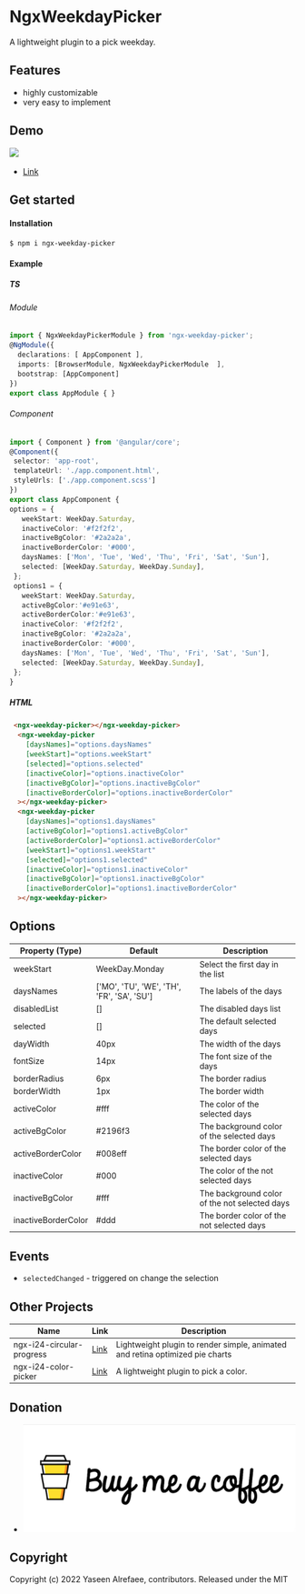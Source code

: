 # NgxWeekdayPicker

 A lightweight plugin to a pick weekday.
 
## Features
* highly customizable
* very easy to implement
## Demo
[![](https://raw.githubusercontent.com/yasref/ngx-i24-weekday-picker-lib/master/demo/imgs/ngx-weekday-picker.png)](https://stackblitz.com/edit/ngx-weekday-picker-demo)
* [Link](https://stackblitz.com/edit/ngx-weekday-picker-demo)
## Get started
#### Installation
```
$ npm i ngx-weekday-picker
```
#### Example
##### TS
###### Module
```typescript 
import { NgxWeekdayPickerModule } from 'ngx-weekday-picker';
@NgModule({
  declarations: [ AppComponent ],
  imports: [BrowserModule, NgxWeekdayPickerModule  ],
  bootstrap: [AppComponent]
})
export class AppModule { }
```
 ###### Component
 ```typescript 
import { Component } from '@angular/core';
@Component({
  selector: 'app-root',
  templateUrl: './app.component.html',
  styleUrls: ['./app.component.scss']
})
export class AppComponent {
 options = {
    weekStart: WeekDay.Saturday,
    inactiveColor: '#f2f2f2',
    inactiveBgColor: '#2a2a2a',
    inactiveBorderColor: '#000',
    daysNames: ['Mon', 'Tue', 'Wed', 'Thu', 'Fri', 'Sat', 'Sun'],
    selected: [WeekDay.Saturday, WeekDay.Sunday],
  };
  options1 = { 
    weekStart: WeekDay.Saturday,
    activeBgColor:'#e91e63',
    activeBorderColor:'#e91e63',
    inactiveColor: '#f2f2f2',
    inactiveBgColor: '#2a2a2a',
    inactiveBorderColor: '#000',
    daysNames: ['Mon', 'Tue', 'Wed', 'Thu', 'Fri', 'Sat', 'Sun'],
    selected: [WeekDay.Saturday, WeekDay.Sunday],
  };
}
```
##### HTML
```html 
 <ngx-weekday-picker></ngx-weekday-picker>
  <ngx-weekday-picker
    [daysNames]="options.daysNames"
    [weekStart]="options.weekStart"
    [selected]="options.selected"
    [inactiveColor]="options.inactiveColor"
    [inactiveBgColor]="options.inactiveBgColor"
    [inactiveBorderColor]="options.inactiveBorderColor"
  ></ngx-weekday-picker>
  <ngx-weekday-picker
    [daysNames]="options1.daysNames"
    [activeBgColor]="options1.activeBgColor"
    [activeBorderColor]="options1.activeBorderColor"
    [weekStart]="options1.weekStart"
    [selected]="options1.selected"
    [inactiveColor]="options1.inactiveColor"
    [inactiveBgColor]="options1.inactiveBgColor"
    [inactiveBorderColor]="options1.inactiveBorderColor"
  ></ngx-weekday-picker>
``` 

## Options

| Property (Type) | Default | Description|
| - | - | - |
| weekStart |  WeekDay.Monday | Select the first day in the list |
| daysNames | ['MO', 'TU', 'WE', 'TH', 'FR', 'SA', 'SU'] | The labels of the days |
| disabledList | [] | The disabled days list |
| selected | [] | The default selected days |
| dayWidth | 40px | The width of the days |
| fontSize | 14px | The font size of the days |
| borderRadius | 6px | The border radius |
| borderWidth | 1px | The border width |
| activeColor | #fff | The color of the selected days |
| activeBgColor | #2196f3 | The background color of the selected days |
| activeBorderColor | #008eff | The border color of the selected days |
| inactiveColor | #000 | The color of the not selected days |
| inactiveBgColor | #fff |The background color of the not selected days |
| inactiveBorderColor | #ddd | The border color of the not selected days |

## Events
* `selectedChanged` - triggered on change the selection

## Other Projects
| Name | Link | Description|
| - | - | - |
| ngx-i24-circular-progress | [Link](https://www.npmjs.com/package/ngx-i24-circular-progress) | Lightweight plugin to render simple, animated and retina optimized pie charts |
| ngx-i24-color-picker      | [Link](https://www.npmjs.com/package/ngx-i24-color-picker)      | A lightweight plugin to pick a color.                                         |

## Donation

- [![](https://raw.githubusercontent.com/yasref/ngx-i24-color-picker-lib/master/projects/demo/images/coffee.png)](https://www.buymeacoffee.com/yaseenref)

## Copyright
Copyright (c) 2022 Yaseen Alrefaee, contributors. Released under the MIT


<!-- 
This library was generated with [Angular CLI](https://github.com/angular/angular-cli) version 14.0.0.

## Code scaffolding

Run `ng generate component component-name --project ngx-weekday-picker` to generate a new component. You can also use `ng generate directive|pipe|service|class|guard|interface|enum|module --project ngx-weekday-picker`.
> Note: Don't forget to add `--project ngx-weekday-picker` or else it will be added to the default project in your `angular.json` file. 

## Build

Run `ng build ngx-weekday-picker` to build the project. The build artifacts will be stored in the `dist/` directory.

## Publishing

After building your library with `ng build ngx-weekday-picker`, go to the dist folder `cd dist/ngx-weekday-picker` and run `npm publish`.

## Running unit tests

Run `ng test ngx-weekday-picker` to execute the unit tests via [Karma](https://karma-runner.github.io).

## Further help

To get more help on the Angular CLI use `ng help` or go check out the [Angular CLI Overview and Command Reference](https://angular.io/cli) page. -->
